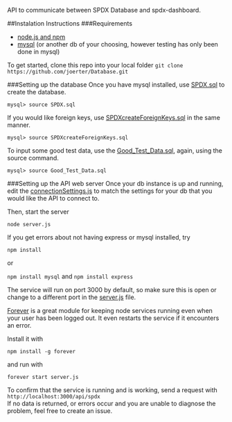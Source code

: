 API to communicate between SPDX Database and spdx-dashboard.

##Instalation Instructions
###Requirements
* [node.js and npm](http://www.joyent.com/blog/installing-node-and-npm/)
* [mysql](www.mysql.com) (or another db of your choosing, however testing has only been done in mysql)

To get started, clone this repo into your local folder
`git clone https://github.com/joerter/Database.git`

###Setting up the database
Once you have mysql installed, use [SPDX.sql](../SPDX.sql) to create the database.

`mysql> source SPDX.sql`

If you would like foreign keys, use [SPDXcreateForeignKeys.sql](SPDXcreateForeignKeys.sql) in the same manner.

`mysql> source SPDXcreateForeignKeys.sql`

To input some good test data, use the [Good_Test_Data.sql](Good_Test_Data.sql), again, using the source command.

`mysql> source Good_Test_Data.sql`

###Setting up the API web server
Once your db instance is up and running, edit the [connectionSettings.js](connectionSettings.js) to match the settings for your db that you would like the API to connect to.

Then, start the server

`node server.js`

If you get errors about not having express or mysql installed, try

`npm install`

or

`npm install mysql` and `npm install express`

The service will run on port 3000 by default, so make sure this is open or change to a different port in the [server.js](server.js) file.

[Forever](https://blog.nodejitsu.com/keep-a-nodejs-server-up-with-forever/) is a great module for keeping node services running even when your user has been logged out. It even restarts the service if it encounters an error.

Install it with

`npm install -g forever`

and run with 

`forever start server.js`

To confirm that the service is running and is working, send a request with  
`http://localhost:3000/api/spdx`  
If no data is returned, or errors occur and you are unable to diagnose the problem, feel free to create an issue.
